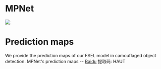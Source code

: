 # MPNet
![](https)

# Prediction maps
We provide the prediction maps of our FSEL model in camouflaged object detection.
MPNet's prediction maps --    [Baidu](https://pan.baidu.com/s/1cJSfzD-izhIX946K5b1mkg) 提取码: HAUT  

